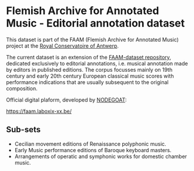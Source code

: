 # Flemish Archive for Annotated Music - Editorial annotation dataset

This dataset is part of the FAAM (Flemish Archive for Annotated Music) project at the [Royal Conservatoire of Antwerp](https://www.ap-arts.be/en/research/faam-flemish-archive-annotated-music).

The current dataset is an extension of the [FAAM-dataset repository](https://github.com/nicholascornia89/FAAM-dataset), dedicated exclusively to editorial annotations, i.e. musical annotation made by editors in published editions. 
The corpus focusses mainly on 19th century and early 20th century European classical music scores with performance indications that are usually subsequent to the original composition.

Official digital plaform, developed by [NODEGOAT](https://nodegoat.net/):

https://faam.laboxix-xx.be/

## Sub-sets

- Cecilian movement editions of Renaissance polyphonic music.
- Early Music performance editions of Baroque keyboard masters.
- Arrangements of operatic and symphonic works for domestic chamber music.
